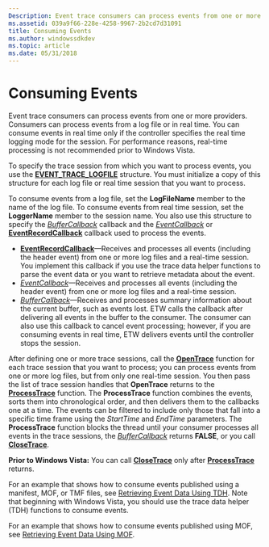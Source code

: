 ```yaml
---
Description: Event trace consumers can process events from one or more providers.
ms.assetid: 039a9f66-228e-4258-9967-2b2cd7d31091
title: Consuming Events
ms.author: windowssdkdev
ms.topic: article
ms.date: 05/31/2018
---
```


# Consuming Events

Event trace consumers can process events from one or more providers. Consumers can process events from a log file or in real time. You can consume events in real time only if the controller specifies the real time logging mode for the session. For performance reasons, real-time processing is not recommended prior to Windows Vista.

To specify the trace session from which you want to process events, you use the [**EVENT\_TRACE\_LOGFILE**](event-trace-logfile.md) structure. You must initialize a copy of this structure for each log file or real time session that you want to process.

To consume events from a log file, set the **LogFileName** member to the name of the log file. To consume events from real time session, set the **LoggerName** member to the session name. You also use this structure to specify the [*BufferCallback*](buffercallback.md) callback and the [*EventCallback*](eventcallback.md) or [**EventRecordCallback**](eventrecordcallback.md) callback used to process the events.

-   [**EventRecordCallback**](eventrecordcallback.md)—Receives and processes all events (including the header event) from one or more log files and a real-time session. You implement this callback if you use the trace data helper functions to parse the event data or you want to retrieve metadata about the event.
-   [*EventCallback*](eventcallback.md)—Receives and processes all events (including the header event) from one or more log files and a real-time session.
-   [*BufferCallback*](buffercallback.md)—Receives and processes summary information about the current buffer, such as events lost. ETW calls the callback after delivering all events in the buffer to the consumer. The consumer can also use this callback to cancel event processing; however, if you are consuming events in real time, ETW delivers events until the controller stops the session.

After defining one or more trace sessions, call the [**OpenTrace**](opentrace.md) function for each trace session that you want to process; you can process events from one or more log files, but from only one real-time session. You then pass the list of trace session handles that **OpenTrace** returns to the [**ProcessTrace**](processtrace.md) function. The **ProcessTrace** function combines the events, sorts them into chronological order, and then delivers them to the callbacks one at a time. The events can be filtered to include only those that fall into a specific time frame using the *StartTime* and *EndTime* parameters. The **ProcessTrace** function blocks the thread until your consumer processes all events in the trace sessions, the [*BufferCallback*](buffercallback.md) returns **FALSE**, or you call [**CloseTrace**](closetrace.md).

**Prior to Windows Vista:** You can call [**CloseTrace**](closetrace.md) only after [**ProcessTrace**](processtrace.md) returns.

For an example that shows how to consume events published using a manifest, MOF, or TMF files, see [Retrieving Event Data Using TDH](retrieving-event-data-using-tdh.md). Note that beginning with Windows Vista, you should use the trace data helper (TDH) functions to consume events.

For an example that shows how to consume events published using MOF, see [Retrieving Event Data Using MOF](retrieving-event-data-using-mof.md).

 

 




